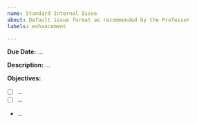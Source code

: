 ```yaml
---
name: Standard Internal Issue
about: Default issue format as recommended by the Professor
labels: enhancement

---
```


**Due Date:** ...

**Description:**
...

**Objectives:**
 - [ ] ...
 - [ ] ...
 - ...
